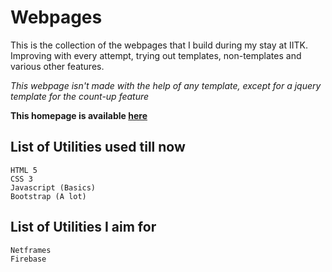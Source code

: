 # Webpages
This is the collection of the webpages that I build during my stay at IITK. Improving with every attempt, trying out templates, non-templates and various other features.

*This webpage isn't made with the help of any template, except for a jquery template for the count-up feature*

**This homepage is available [here](https://home.iitk.ac.in/~parinayc20/)**
## List of Utilities used till now
```
HTML 5
CSS 3
Javascript (Basics)
Bootstrap (A lot)
```
## List of Utilities I aim for
```
Netframes
Firebase
```
